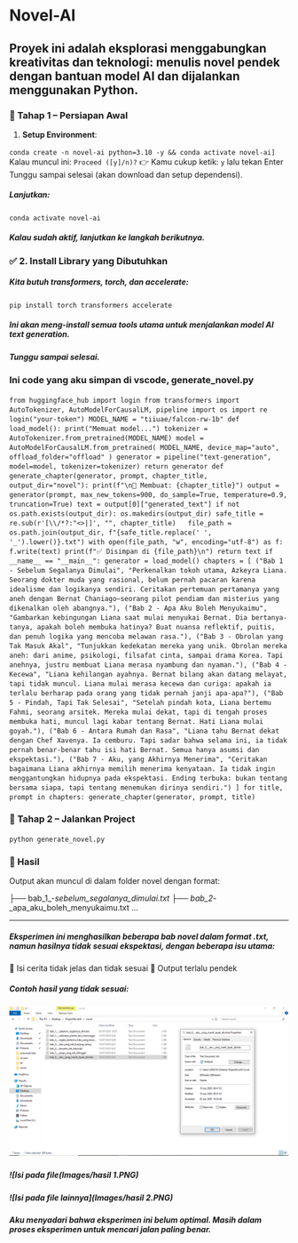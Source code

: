 # Novel-AI
Proyek ini adalah eksplorasi menggabungkan kreativitas dan teknologi:
menulis novel pendek dengan bantuan model AI dan dijalankan menggunakan Python.
-----

### 🔧 Tahap 1 – Persiapan Awal
1. **Setup Environment**:

`conda create -n novel-ai python=3.10 -y && conda activate novel-ai]`
Kalau muncul ini:
`Proceed ([y]/n)?`
👉 Kamu cukup ketik:
`y`
lalu tekan Enter
Tunggu sampai selesai (akan download dan setup dependensi).
##### Lanjutkan:

`conda activate novel-ai`

##### Kalau sudah aktif, lanjutkan ke langkah berikutnya.
### ✅ 2. Install Library yang Dibutuhkan
##### Kita butuh transformers, torch, dan accelerate:

`pip install torch transformers accelerate`

##### Ini akan meng-install semua tools utama untuk menjalankan model AI text generation.
##### Tunggu sampai selesai.
### Ini code yang aku simpan di vscode, generate_novel.py

``from huggingface_hub import login
from transformers import AutoTokenizer, AutoModelForCausalLM, pipeline
import os
import re
login("your-token")
MODEL_NAME = "tiiuae/falcon-rw-1b"
def load_model():
    print("Memuat model...")
    tokenizer = AutoTokenizer.from_pretrained(MODEL_NAME)
    model = AutoModelForCausalLM.from_pretrained(
        MODEL_NAME,
        device_map="auto",
        offload_folder="offload"
    )
    generator = pipeline("text-generation", model=model, tokenizer=tokenizer)
    return generator
def generate_chapter(generator, prompt, chapter_title, output_dir="novel"):
    print(f"\n📖 Membuat: {chapter_title}")
    output = generator(prompt, max_new_tokens=900, do_sample=True, temperature=0.9, truncation=True)
    text = output[0]["generated_text"]
    if not os.path.exists(output_dir):
        os.makedirs(output_dir)
    safe_title = re.sub(r'[\\/*?:"<>|]', "", chapter_title)  
    file_path = os.path.join(output_dir, f"{safe_title.replace(' ', '_').lower()}.txt")
    with open(file_path, "w", encoding="utf-8") as f:
        f.write(text)
    print(f"✅ Disimpan di {file_path}\n")
    return text
if __name__ == "__main__":
    generator = load_model()
    chapters = [
        ("Bab 1 - Sebelum Segalanya Dimulai", "Perkenalkan tokoh utama, Azkeyra Liana. Seorang dokter muda yang rasional, belum pernah pacaran karena idealisme dan logikanya sendiri. Ceritakan pertemuan pertamanya yang aneh dengan Bernat Chaniago—seorang pilot pendiam dan misterius yang dikenalkan oleh abangnya."),
        ("Bab 2 - Apa Aku Boleh Menyukaimu", "Gambarkan kebingungan Liana saat mulai menyukai Bernat. Dia bertanya-tanya, apakah boleh membuka hatinya? Buat nuansa reflektif, puitis, dan penuh logika yang mencoba melawan rasa."),
        ("Bab 3 - Obrolan yang Tak Masuk Akal", "Tunjukkan kedekatan mereka yang unik. Obrolan mereka aneh: dari anime, psikologi, filsafat cinta, sampai drama Korea. Tapi anehnya, justru membuat Liana merasa nyambung dan nyaman."),
        ("Bab 4 - Kecewa", "Liana kehilangan ayahnya. Bernat bilang akan datang melayat, tapi tidak muncul. Liana mulai merasa kecewa dan curiga: apakah ia terlalu berharap pada orang yang tidak pernah janji apa-apa?"),
        ("Bab 5 - Pindah, Tapi Tak Selesai", "Setelah pindah kota, Liana bertemu Fahmi, seorang arsitek. Mereka mulai dekat, tapi di tengah proses membuka hati, muncul lagi kabar tentang Bernat. Hati Liana mulai goyah."),
        ("Bab 6 - Antara Rumah dan Rasa", "Liana tahu Bernat dekat dengan Chef Xavenya. Ia cemburu. Tapi sadar bahwa selama ini, ia tidak pernah benar-benar tahu isi hati Bernat. Semua hanya asumsi dan ekspektasi."),
        ("Bab 7 - Aku, yang Akhirnya Menerima", "Ceritakan bagaimana Liana akhirnya memilih menerima kenyataan. Ia tidak ingin menggantungkan hidupnya pada ekspektasi. Ending terbuka: bukan tentang bersama siapa, tapi tentang menemukan dirinya sendiri.")
    ]
    for title, prompt in chapters:
        generate_chapter(generator, prompt, title)``

### 🧠 Tahap 2 – Jalankan Project
`python generate_novel.py`
### 📁 Hasil
Output akan muncul di dalam folder novel dengan format:

├── bab_1_-_sebelum_segalanya_dimulai.txt
├── bab_2_-_apa_aku_boleh_menyukaimu.txt
...

-----

##### Eksperimen ini menghasilkan beberapa bab novel dalam format .txt, namun hasilnya tidak sesuai ekspektasi, dengan beberapa isu utama:
🔁 Isi cerita tidak jelas dan tidak sesuai
💬 Output terlalu pendek

##### Contoh hasil yang tidak sesuai:
##### ![Hasil file yang berhasil dibuat](Images/hasil.PNG)
##### ![Isi pada file(Images/hasil 1.PNG)
##### ![Isi pada file lainnya](Images/hasil 2.PNG)

##### Aku menyadari bahwa eksperimen ini belum optimal. Masih dalam proses eksperimen untuk mencari jalan paling benar.
